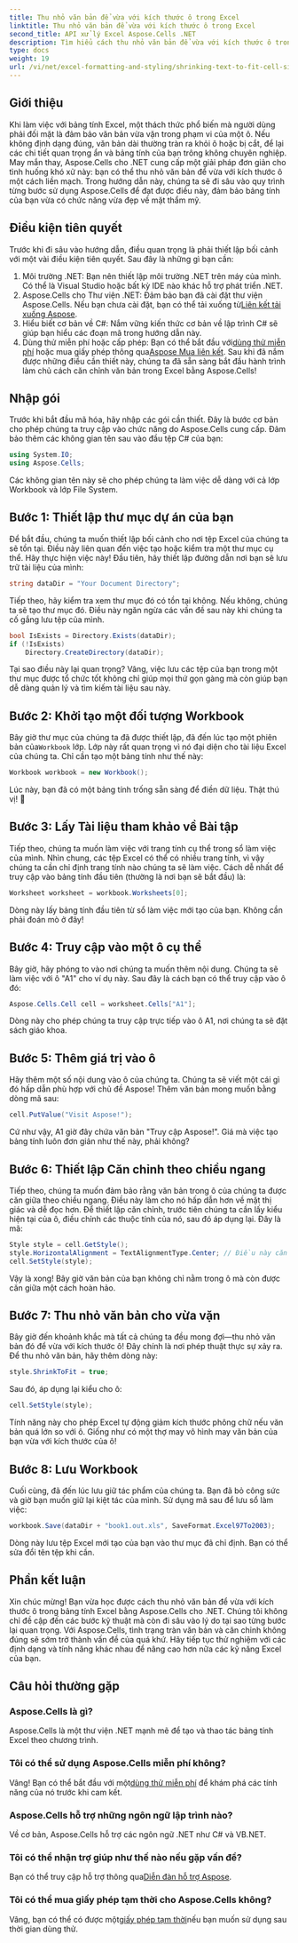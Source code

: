 ```yaml
---
title: Thu nhỏ văn bản để vừa với kích thước ô trong Excel
linktitle: Thu nhỏ văn bản để vừa với kích thước ô trong Excel
second_title: API xử lý Excel Aspose.Cells .NET
description: Tìm hiểu cách thu nhỏ văn bản để vừa với kích thước ô trong Excel bằng Aspose.Cells cho .NET. Có kèm hướng dẫn từng bước. Bắt đầu tối ưu hóa bảng tính của bạn.
type: docs
weight: 19
url: /vi/net/excel-formatting-and-styling/shrinking-text-to-fit-cell-size/
---
```

## Giới thiệu
Khi làm việc với bảng tính Excel, một thách thức phổ biến mà người dùng phải đối mặt là đảm bảo văn bản vừa vặn trong phạm vi của một ô. Nếu không định dạng đúng, văn bản dài thường tràn ra khỏi ô hoặc bị cắt, để lại các chi tiết quan trọng ẩn và bảng tính của bạn trông không chuyên nghiệp. May mắn thay, Aspose.Cells cho .NET cung cấp một giải pháp đơn giản cho tình huống khó xử này: bạn có thể thu nhỏ văn bản để vừa với kích thước ô một cách liền mạch. Trong hướng dẫn này, chúng ta sẽ đi sâu vào quy trình từng bước sử dụng Aspose.Cells để đạt được điều này, đảm bảo bảng tính của bạn vừa có chức năng vừa đẹp về mặt thẩm mỹ. 
## Điều kiện tiên quyết
Trước khi đi sâu vào hướng dẫn, điều quan trọng là phải thiết lập bối cảnh với một vài điều kiện tiên quyết. Sau đây là những gì bạn cần:
1. Môi trường .NET: Bạn nên thiết lập môi trường .NET trên máy của mình. Có thể là Visual Studio hoặc bất kỳ IDE nào khác hỗ trợ phát triển .NET.
2.  Aspose.Cells cho Thư viện .NET: Đảm bảo bạn đã cài đặt thư viện Aspose.Cells. Nếu bạn chưa cài đặt, bạn có thể tải xuống từ[Liên kết tải xuống Aspose](https://releases.aspose.com/cells/net/).
3. Hiểu biết cơ bản về C#: Nắm vững kiến thức cơ bản về lập trình C# sẽ giúp bạn hiểu các đoạn mã trong hướng dẫn này.
4.  Dùng thử miễn phí hoặc cấp phép: Bạn có thể bắt đầu với[dùng thử miễn phí](https://releases.aspose.com/) hoặc mua giấy phép thông qua[Aspose Mua liên kết](https://purchase.aspose.com/buy).
Sau khi đã nắm được những điều cần thiết này, chúng ta đã sẵn sàng bắt đầu hành trình làm chủ cách căn chỉnh văn bản trong Excel bằng Aspose.Cells!
## Nhập gói
Trước khi bắt đầu mã hóa, hãy nhập các gói cần thiết. Đây là bước cơ bản cho phép chúng ta truy cập vào chức năng do Aspose.Cells cung cấp. Đảm bảo thêm các không gian tên sau vào đầu tệp C# của bạn:
```csharp
using System.IO;
using Aspose.Cells;
```
Các không gian tên này sẽ cho phép chúng ta làm việc dễ dàng với cả lớp Workbook và lớp File System.
## Bước 1: Thiết lập thư mục dự án của bạn
Để bắt đầu, chúng ta muốn thiết lập bối cảnh cho nơi tệp Excel của chúng ta sẽ tồn tại. Điều này liên quan đến việc tạo hoặc kiểm tra một thư mục cụ thể. Hãy thực hiện việc này!
Đầu tiên, hãy thiết lập đường dẫn nơi bạn sẽ lưu trữ tài liệu của mình:
```csharp
string dataDir = "Your Document Directory";
```
Tiếp theo, hãy kiểm tra xem thư mục đó có tồn tại không. Nếu không, chúng ta sẽ tạo thư mục đó. Điều này ngăn ngừa các vấn đề sau này khi chúng ta cố gắng lưu tệp của mình.
```csharp
bool IsExists = Directory.Exists(dataDir);
if (!IsExists)
    Directory.CreateDirectory(dataDir);
```
Tại sao điều này lại quan trọng? Vâng, việc lưu các tệp của bạn trong một thư mục được tổ chức tốt không chỉ giúp mọi thứ gọn gàng mà còn giúp bạn dễ dàng quản lý và tìm kiếm tài liệu sau này.
## Bước 2: Khởi tạo một đối tượng Workbook
 Bây giờ thư mục của chúng ta đã được thiết lập, đã đến lúc tạo một phiên bản của`Workbook` lớp. Lớp này rất quan trọng vì nó đại diện cho tài liệu Excel của chúng ta.
Chỉ cần tạo một bảng tính như thế này:
```csharp
Workbook workbook = new Workbook();
```
Lúc này, bạn đã có một bảng tính trống sẵn sàng để điền dữ liệu. Thật thú vị! 🎉
## Bước 3: Lấy Tài liệu tham khảo về Bài tập
Tiếp theo, chúng ta muốn làm việc với trang tính cụ thể trong sổ làm việc của mình. Nhìn chung, các tệp Excel có thể có nhiều trang tính, vì vậy chúng ta cần chỉ định trang tính nào chúng ta sẽ làm việc.
Cách dễ nhất để truy cập vào bảng tính đầu tiên (thường là nơi bạn sẽ bắt đầu) là:
```csharp
Worksheet worksheet = workbook.Worksheets[0];
```
Dòng này lấy bảng tính đầu tiên từ sổ làm việc mới tạo của bạn. Không cần phải đoán mò ở đây!
## Bước 4: Truy cập vào một ô cụ thể
Bây giờ, hãy phóng to vào nơi chúng ta muốn thêm nội dung. Chúng ta sẽ làm việc với ô "A1" cho ví dụ này.
Sau đây là cách bạn có thể truy cập vào ô đó:
```csharp
Aspose.Cells.Cell cell = worksheet.Cells["A1"];
```
Dòng này cho phép chúng ta truy cập trực tiếp vào ô A1, nơi chúng ta sẽ đặt sách giáo khoa.
## Bước 5: Thêm giá trị vào ô
Hãy thêm một số nội dung vào ô của chúng ta. Chúng ta sẽ viết một cái gì đó hấp dẫn phù hợp với chủ đề Aspose!
Thêm văn bản mong muốn bằng dòng mã sau:
```csharp
cell.PutValue("Visit Aspose!");
```
Cứ như vậy, A1 giờ đây chứa văn bản "Truy cập Aspose!". Giá mà việc tạo bảng tính luôn đơn giản như thế này, phải không?
## Bước 6: Thiết lập Căn chỉnh theo chiều ngang
Tiếp theo, chúng ta muốn đảm bảo rằng văn bản trong ô của chúng ta được căn giữa theo chiều ngang. Điều này làm cho nó hấp dẫn hơn về mặt thị giác và dễ đọc hơn.
Để thiết lập căn chỉnh, trước tiên chúng ta cần lấy kiểu hiện tại của ô, điều chỉnh các thuộc tính của nó, sau đó áp dụng lại. Đây là mã:
```csharp
Style style = cell.GetStyle();
style.HorizontalAlignment = TextAlignmentType.Center; // Điều này căn chỉnh văn bản vào giữa
cell.SetStyle(style);
```
Vậy là xong! Bây giờ văn bản của bạn không chỉ nằm trong ô mà còn được căn giữa một cách hoàn hảo.
## Bước 7: Thu nhỏ văn bản cho vừa vặn
Bây giờ đến khoảnh khắc mà tất cả chúng ta đều mong đợi—thu nhỏ văn bản đó để vừa với kích thước ô! Đây chính là nơi phép thuật thực sự xảy ra.
Để thu nhỏ văn bản, hãy thêm dòng này:
```csharp
style.ShrinkToFit = true;
```
Sau đó, áp dụng lại kiểu cho ô:
```csharp
cell.SetStyle(style);
```
Tính năng này cho phép Excel tự động giảm kích thước phông chữ nếu văn bản quá lớn so với ô. Giống như có một thợ may vô hình may văn bản của bạn vừa với kích thước của ô!
## Bước 8: Lưu Workbook
Cuối cùng, đã đến lúc lưu giữ tác phẩm của chúng ta. Bạn đã bỏ công sức và giờ bạn muốn giữ lại kiệt tác của mình.
Sử dụng mã sau để lưu sổ làm việc:
```csharp
workbook.Save(dataDir + "book1.out.xls", SaveFormat.Excel97To2003);
```
Dòng này lưu tệp Excel mới tạo của bạn vào thư mục đã chỉ định. Bạn có thể sửa đổi tên tệp khi cần.
## Phần kết luận
Xin chúc mừng! Bạn vừa học được cách thu nhỏ văn bản để vừa với kích thước ô trong bảng tính Excel bằng Aspose.Cells cho .NET. Chúng tôi không chỉ đề cập đến các bước kỹ thuật mà còn đi sâu vào lý do tại sao từng bước lại quan trọng. Với Aspose.Cells, tình trạng tràn văn bản và căn chỉnh không đúng sẽ sớm trở thành vấn đề của quá khứ. Hãy tiếp tục thử nghiệm với các định dạng và tính năng khác nhau để nâng cao hơn nữa các kỹ năng Excel của bạn.
## Câu hỏi thường gặp
### Aspose.Cells là gì?  
Aspose.Cells là một thư viện .NET mạnh mẽ để tạo và thao tác bảng tính Excel theo chương trình.
### Tôi có thể sử dụng Aspose.Cells miễn phí không?  
 Vâng! Bạn có thể bắt đầu với một[dùng thử miễn phí](https://releases.aspose.com/) để khám phá các tính năng của nó trước khi cam kết.
### Aspose.Cells hỗ trợ những ngôn ngữ lập trình nào?  
Về cơ bản, Aspose.Cells hỗ trợ các ngôn ngữ .NET như C# và VB.NET.
### Tôi có thể nhận trợ giúp như thế nào nếu gặp vấn đề?  
 Bạn có thể truy cập hỗ trợ thông qua[Diễn đàn hỗ trợ Aspose](https://forum.aspose.com/c/cells/9).
### Tôi có thể mua giấy phép tạm thời cho Aspose.Cells không?  
 Vâng, bạn có thể có được một[giấy phép tạm thời](https://purchase.aspose.com/temporary-license/)nếu bạn muốn sử dụng sau thời gian dùng thử.